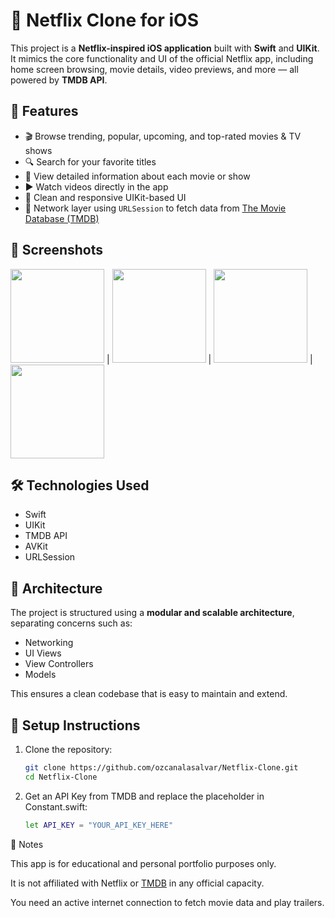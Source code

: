 # 📱 Netflix Clone for iOS

This project is a **Netflix-inspired iOS application** built with **Swift** and **UIKit**. It mimics the core functionality and UI of the official Netflix app, including home screen browsing, movie details, video previews, and more — all powered by **TMDB API**.

## 🚀 Features

- 🎬 Browse trending, popular, upcoming, and top-rated movies & TV shows
- 🔍 Search for your favorite titles
- 📝 View detailed information about each movie or show
- ▶️ Watch videos directly in the app
- 📱 Clean and responsive UIKit-based UI
- 📡 Network layer using `URLSession` to fetch data from [The Movie Database (TMDB)](https://www.themoviedb.org/)

## 📸 Screenshots

<img width="150" src="https://github.com/user-attachments/assets/0e3434b3-fb3f-424e-b14e-619e39a2d83f" /> | <img width="150"  src="https://github.com/user-attachments/assets/99ac7a8c-195b-45b8-af2b-de4a21c446fc" /> | <img width="150"  src="https://github.com/user-attachments/assets/94c8c22e-2f76-416d-9730-4df3505db475" /> |<img width="150"  src="https://github.com/user-attachments/assets/a44d5631-5c73-49b8-bf76-1c3473bffae3" />



## 🛠 Technologies Used

- Swift
- UIKit
- TMDB API
- AVKit
- URLSession

## 🧱 Architecture

The project is structured using a **modular and scalable architecture**, separating concerns such as:

- Networking
- UI Views
- View Controllers
- Models

This ensures a clean codebase that is easy to maintain and extend.

## 🔧 Setup Instructions

1. Clone the repository:

   ```bash
   git clone https://github.com/ozcanalasalvar/Netflix-Clone.git
   cd Netflix-Clone
   
2. Get an API Key from TMDB and replace the placeholder in Constant.swift:

   ```bash
   let API_KEY = "YOUR_API_KEY_HERE"

📌 Notes

This app is for educational and personal portfolio purposes only.

It is not affiliated with Netflix or [TMDB](https://www.themoviedb.org/) in any official capacity.

You need an active internet connection to fetch movie data and play trailers.
   
